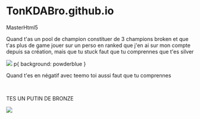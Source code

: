 # TonKDABro.github.io
<html>
  <head> MasterHtml5 <head/>
    <body>
      <br>     
      <p>   Quand t'as un pool de champion constituer de 3 champions broken et que t'as plus de game jouer sur un perso en ranked que j'en ai sur mon compte depuis sa création, mais que tu stuck faut que tu comprennes que t'es silver </p>
      <img src="https://i.ytimg.com/vi/SoYDqLOIuVw/hqdefault.jpg"/>
      p{
        background: powderblue
      }
      <br>     
      <p> Quand t'es en négatif avec teemo toi aussi faut que tu comprennes </p>
      <br>
      <p> TES UN PUTIN DE BRONZE </p>
      <img src="https://i.pinimg.com/474x/8d/91/17/8d911789fe0c87bee1b7ff3025b3a2da--fan-art-bronze.jpg"/>
      </body>
</html>

